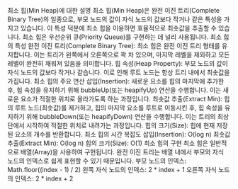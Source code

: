 최소 힙(Min Heap)에 대한 설명
최소 힙(Min Heap)은 완전 이진 트리(Complete Binary Tree)의 일종으로, 부모 노드의 값이 자식 노드의 값보다 작거나 같은 특성을 가지고 있습니다. 이 특성 덕분에 최소 힙을 이용하면 효율적으로 최솟값을 추출할 수 있습니다. 최소 힙은 우선순위 큐(Priority Queue)를 구현하는 데 널리 사용됩니다.
최소 힙의 특성
완전 이진 트리(Complete Binary Tree):
최소 힙은 완전 이진 트리 형태를 유지합니다. 이는 트리가 왼쪽에서 오른쪽으로 꽉 차 있으며, 마지막 레벨을 제외하고 모든 레벨이 완전히 채워져 있음을 의미합니다.
힙 속성(Heap Property):
부모 노드의 값이 자식 노드의 값보다 작거나 같습니다. 이로 인해 루트 노드는 항상 트리 내에서 최솟값을 가집니다.
최소 힙의 주요 연산
삽입(Insertion):
새로운 요소를 힙의 마지막에 추가한 후, 힙 속성을 유지하기 위해 bubbleUp(또는 heapifyUp) 연산을 수행합니다. 이는 새로운 요소가 적절한 위치로 올라가도록 하는 과정입니다.
최솟값 추출(Extract Min):
힙의 루트 노드(최솟값)를 제거하고, 힙의 마지막 요소를 루트로 이동시킨 후, 힙 속성을 유지하기 위해 bubbleDown(또는 heapifyDown) 연산을 수행합니다. 이는 트리의 최상단에서 시작하여 적절한 위치로 내려가는 과정입니다.
힙의 크기(Size):
힙에 현재 저장된 요소의 개수를 반환합니다.
최소 힙의 시간 복잡도
삽입(Insertion): O(log n)
최솟값 추출(Extract Min): O(log n)
힙의 크기(Size): O(1)
최소 힙의 구현
최소 힙은 일반적으로 배열(Array)을 사용하여 구현됩니다. 완전 이진 트리는 배열 내에서 부모와 자식 노드의 인덱스로 쉽게 표현할 수 있기 때문입니다.
부모 노드의 인덱스: Math.floor((index - 1) / 2)
왼쪽 자식 노드의 인덱스: 2 * index + 1
오른쪽 자식 노드의 인덱스: 2 * index + 2